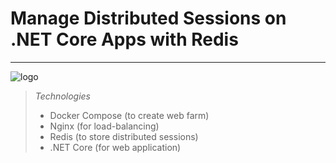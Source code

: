 # Manage Distributed Sessions on .NET Core Apps with Redis
***
![logo](https://raw.githubusercontent.com/selcukusta/web-farm-app-nginx-dotnetcore/master/topology.png)
> *Technologies*
> - Docker Compose (to create web farm)
> - Nginx (for load-balancing)
> - Redis (to store distributed sessions)
> - .NET Core (for web application)
